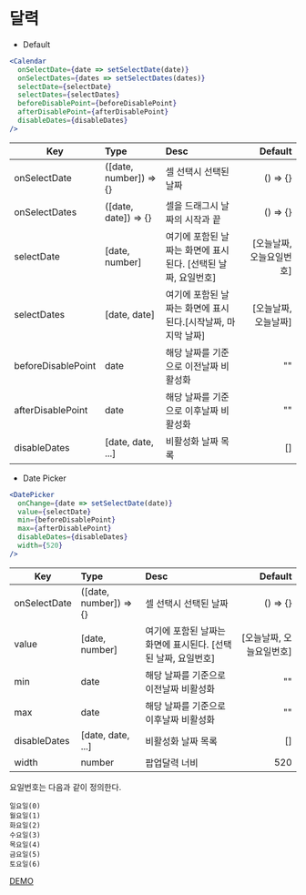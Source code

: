 # 달력

* Default

```jsx
<Calendar 
  onSelectDate={date => setSelectDate(date)}
  onSelectDates={dates => setSelectDates(dates)}
  selectDate={selectDate}
  selectDates={selectDates}
  beforeDisablePoint={beforeDisablePoint}
  afterDisablePoint={afterDisablePoint}
  disableDates={disableDates}
/>
```

| Key   |      Type      |  Desc |  Default |
|----------|:-------------|:------|------:|
| onSelectDate|  ([date, number]) => {} | 셀 선택시 선택된 날짜 | () => {} |
| onSelectDates|    ([date, date]) => {}   |   셀을 드래그시 날짜의 시작과 끝 |   () => {} |
| selectDate| [date, number] |   여기에 포함된 날짜는 화면에 표시된다. [선택된 날짜, 요일번호] | [오늘날짜, 오늘요일번호] |
| selectDates|  [date, date] | 여기에 포함된 날짜는 화면에 표시된다.[시작날짜, 마지막 날짜] | [오늘날짜, 오늘날짜] |
| beforeDisablePoint|    date   |  해당 날짜를 기준으로 이전날짜 비활성화 | "" |
| afterDisablePoint| date | 해당 날짜를 기준으로 이후날짜 비활성화 |    "" |
| disableDates|  [date, date, ...] | 비활성화 날짜 목록 | [] |


* Date Picker

```jsx
<DatePicker 
  onChange={date => setSelectDate(date)}
  value={selectDate}
  min={beforeDisablePoint}
  max={afterDisablePoint}
  disableDates={disableDates}
  width={520}
/>
```

| Key   |      Type      |  Desc |  Default |
|----------|:-------------|:------|------:|
| onSelectDate|  ([date, number]) => {} | 셀 선택시 선택된 날짜 | () => {} |
| value| [date, number] |   여기에 포함된 날짜는 화면에 표시된다. [선택된 날짜, 요일번호] | [오늘날짜, 오늘요일번호] |
| min|    date   |  해당 날짜를 기준으로 이전날짜 비활성화 | "" |
| max| date | 해당 날짜를 기준으로 이후날짜 비활성화 |    "" |
| disableDates|  [date, date, ...] | 비활성화 날짜 목록 | [] |
| width|  number | 팝업달력 너비 | 520 |

요일번호는 다음과 같이 정의한다.

```
일요일(0)
월요일(1)
화요일(2)
수요일(3)
목요일(4)
금요일(5)
토요일(6)
```


[DEMO](https://pjt3591oo.github.io/react-calendar/)